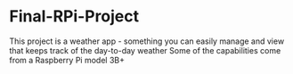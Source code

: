 # Final-RPi-Project
This project is a weather app - something you can easily manage and view that keeps track of the day-to-day weather
Some of the capabilities come from a Raspberry Pi model 3B+ 
